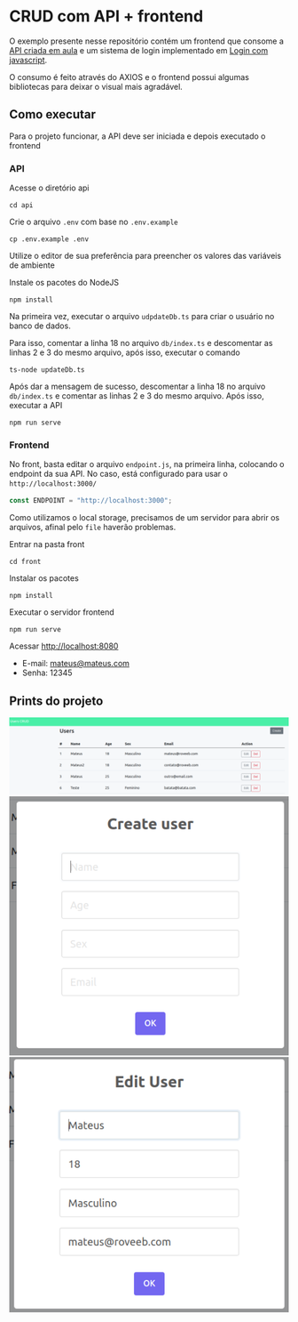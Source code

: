 # CRUD com API + frontend

O exemplo presente nesse repositório contém um frontend que consome a [API criada em aula](https://github.com/christianbayer/crie_ti-cwia-t1/tree/main/aula9) e um sistema de login implementado em [Login com javascript](https://github.com/CRIETI/aplicacoes-web-client-server-step-2/tree/main/aula8-crud-js-login).

O consumo é feito através do AXIOS e o frontend possui algumas bibliotecas para deixar o visual mais agradável.


## Como executar

Para o projeto funcionar, a API deve ser iniciada e depois executado o frontend

### API

Acesse o diretório api

```
cd api
```

Crie o arquivo `.env` com base no `.env.example`
```
cp .env.example .env
```

Utilize o editor de sua preferência para preencher os valores das variáveis de ambiente

Instale os pacotes do NodeJS
```
npm install
```

Na primeira vez, executar o arquivo `udpdateDb.ts` para criar o usuário no banco de dados.

Para isso, comentar a linha 18 no arquivo `db/index.ts` e descomentar as linhas 2 e 3 do mesmo arquivo, após isso, executar o comando
```
ts-node updateDb.ts
```

Após dar a mensagem de sucesso, descomentar a linha 18 no arquivo `db/index.ts` e comentar as linhas 2 e 3 do mesmo arquivo. Após isso, executar a API
```
npm run serve
```

### Frontend
No front, basta editar o arquivo `endpoint.js`, na primeira linha, colocando o endpoint da sua API. No caso, está configurado para usar o `http://localhost:3000/`

```javascript
const ENDPOINT = "http://localhost:3000";
```

Como utilizamos o local storage, precisamos de um servidor para abrir os arquivos, afinal pelo `file` haverão problemas.

Entrar na pasta front
```
cd front
```

Instalar os pacotes
```
npm install
```

Executar o servidor frontend
```
npm run serve
```

Acessar [http://localhost:8080](http://localhost:8080)

- E-mail: mateus@mateus.com
- Senha: 12345


## Prints do projeto
![result](docs/result.png)
![create](docs/create.png)
![edit](docs/edit.png)
